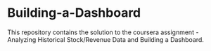 # Building-a-Dashboard

This repository contains the solution to the coursera assignment - Analyzing Historical Stock/Revenue Data and Building a Dashboard.
